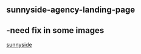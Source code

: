 ## sunnyside-agency-landing-page

-need fix in some images
---
[sunnyside](https://sunnyside-fem-1.netlify.app)
